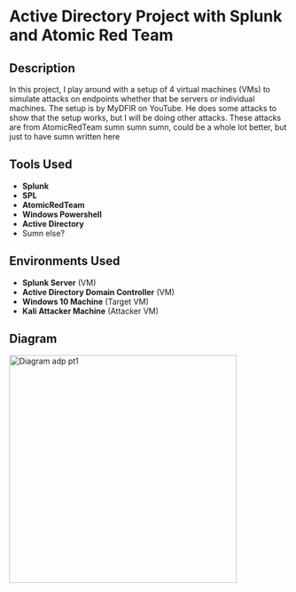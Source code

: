 # Active Directory Project with Splunk and Atomic Red Team 

## Description
In this project, I play around with a setup of 4 virtual machines (VMs) to simulate attacks on endpoints whether that be servers or individual machines. The setup is by MyDFIR on YouTube. He does some attacks to show that the setup works, but I will be doing other attacks. These attacks are from AtomicRedTeam sumn sumn sumn,  could be a whole lot better, but just to have sumn written here

## Tools Used
* **Splunk**
* **SPL**
* **AtomicRedTeam**
* **Windows Powershell**
* **Active Directory**
* Sumn else?

## Environments Used
* **Splunk Server** (VM)
* **Active Directory Domain Controller** (VM)
* **Windows 10 Machine** (Target VM)
* **Kali Attacker Machine** (Attacker VM)

## Diagram 
<img width="410" alt="Diagram adp pt1" src="https://github.com/user-attachments/assets/3edf66d0-706c-48a5-bae6-0200fa77bed3">
